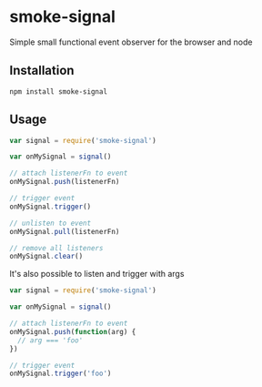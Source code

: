 # smoke-signal

Simple small functional event observer for the browser and node

## Installation

```
npm install smoke-signal
```

## Usage

```javascript
var signal = require('smoke-signal')

var onMySignal = signal()

// attach listenerFn to event
onMySignal.push(listenerFn)

// trigger event
onMySignal.trigger()

// unlisten to event
onMySignal.pull(listenerFn)

// remove all listeners
onMySignal.clear()
```

It's also possible to listen and trigger with args

```javascript
var signal = require('smoke-signal')

var onMySignal = signal()

// attach listenerFn to event
onMySignal.push(function(arg) {
  // arg === 'foo'
})

// trigger event
onMySignal.trigger('foo')
```
